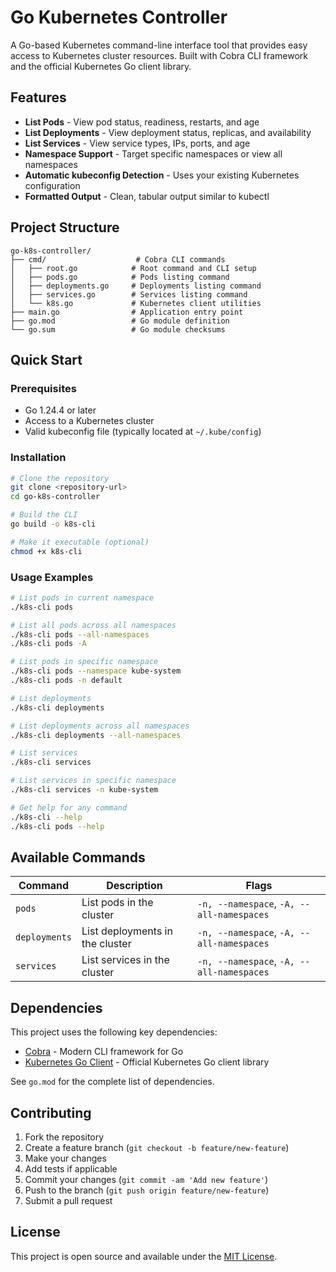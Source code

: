 # Go Kubernetes Controller

A Go-based Kubernetes command-line interface tool that provides easy access to Kubernetes cluster resources. Built with Cobra CLI framework and the official Kubernetes Go client library.

## Features

- **List Pods** - View pod status, readiness, restarts, and age
- **List Deployments** - View deployment status, replicas, and availability  
- **List Services** - View service types, IPs, ports, and age
- **Namespace Support** - Target specific namespaces or view all namespaces
- **Automatic kubeconfig Detection** - Uses your existing Kubernetes configuration
- **Formatted Output** - Clean, tabular output similar to kubectl

## Project Structure

```
go-k8s-controller/
├── cmd/                    # Cobra CLI commands
│   ├── root.go            # Root command and CLI setup
│   ├── pods.go            # Pods listing command
│   ├── deployments.go     # Deployments listing command
│   ├── services.go        # Services listing command
│   └── k8s.go             # Kubernetes client utilities
├── main.go                # Application entry point
├── go.mod                 # Go module definition
└── go.sum                 # Go module checksums
```

## Quick Start

### Prerequisites

- Go 1.24.4 or later
- Access to a Kubernetes cluster
- Valid kubeconfig file (typically located at `~/.kube/config`)

### Installation

```bash
# Clone the repository
git clone <repository-url>
cd go-k8s-controller

# Build the CLI
go build -o k8s-cli

# Make it executable (optional)
chmod +x k8s-cli
```

### Usage Examples

```bash
# List pods in current namespace
./k8s-cli pods

# List all pods across all namespaces
./k8s-cli pods --all-namespaces
./k8s-cli pods -A

# List pods in specific namespace
./k8s-cli pods --namespace kube-system
./k8s-cli pods -n default

# List deployments
./k8s-cli deployments

# List deployments across all namespaces
./k8s-cli deployments --all-namespaces

# List services
./k8s-cli services

# List services in specific namespace
./k8s-cli services -n kube-system

# Get help for any command
./k8s-cli --help
./k8s-cli pods --help
```

## Available Commands

| Command | Description | Flags |
|---------|-------------|-------|
| `pods` | List pods in the cluster | `-n, --namespace`, `-A, --all-namespaces` |
| `deployments` | List deployments in the cluster | `-n, --namespace`, `-A, --all-namespaces` |
| `services` | List services in the cluster | `-n, --namespace`, `-A, --all-namespaces` |

## Dependencies

This project uses the following key dependencies:

- [Cobra](https://github.com/spf13/cobra) - Modern CLI framework for Go
- [Kubernetes Go Client](https://github.com/kubernetes/client-go) - Official Kubernetes Go client library

See `go.mod` for the complete list of dependencies.

## Contributing

1. Fork the repository
2. Create a feature branch (`git checkout -b feature/new-feature`)
3. Make your changes
4. Add tests if applicable
5. Commit your changes (`git commit -am 'Add new feature'`)
6. Push to the branch (`git push origin feature/new-feature`)
7. Submit a pull request

## License

This project is open source and available under the [MIT License](LICENSE).